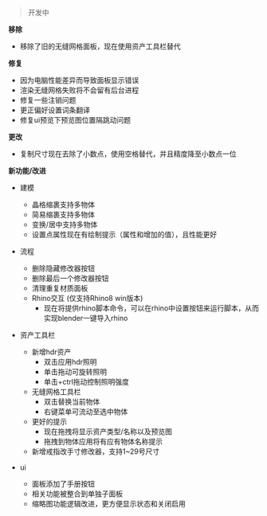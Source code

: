 > 开发中

**移除**
+ 移除了旧的无缝网格面板，现在使用资产工具栏替代


**修复**
+ 因为电脑性能差异而导致面板显示错误
+ 渲染无缝网格失败将不会留有后台进程
+ 修复一些注销问题
+ 更正偏好设置词条翻译
+ 修复ui预览下预览图位置隔跳动问题

**更改**
+ 复制尺寸现在去除了小数点，使用空格替代，并且精度降至小数点一位

**新功能/改进**

+ 建模
  + 晶格缩裹支持多物体
  + 简易缩裹支持多物体
  + 变换/居中支持多物体
  + 设置点属性现在有绘制提示（属性和增加的值），且性能更好
  
+ 流程
  + 删除隐藏修改器按钮
  + 删除最后一个修改器按钮
  + 清理重复材质面板
  + Rhino交互 (仅支持Rhino8 win版本)
    + 现在将提供rhino脚本命令，可以在rhino中设置按钮来运行脚本，从而实现blender一键导入rhino

+ 资产工具栏
  + 新增hdr资产
    + 双击应用hdr照明
    + 单击拖动可旋转照明
    + 单击+ctrl拖动控制照明强度
  + 无缝网格工具栏
    + 双击替换当前物体
    + 右键菜单可流动至选中物体
  + 更好的提示
    + 现在拖拽将显示资产类型/名称以及预览图
    + 拖拽到物体应用将有应有物体名称提示
  + 新增戒指改手寸修改器，支持1~29号尺寸
  
+ ui
  + 面板添加了手册按钮
  + 相关功能被整合到单独子面板
  + 缩略图功能逻辑改进，更方便显示状态和关闭启用



